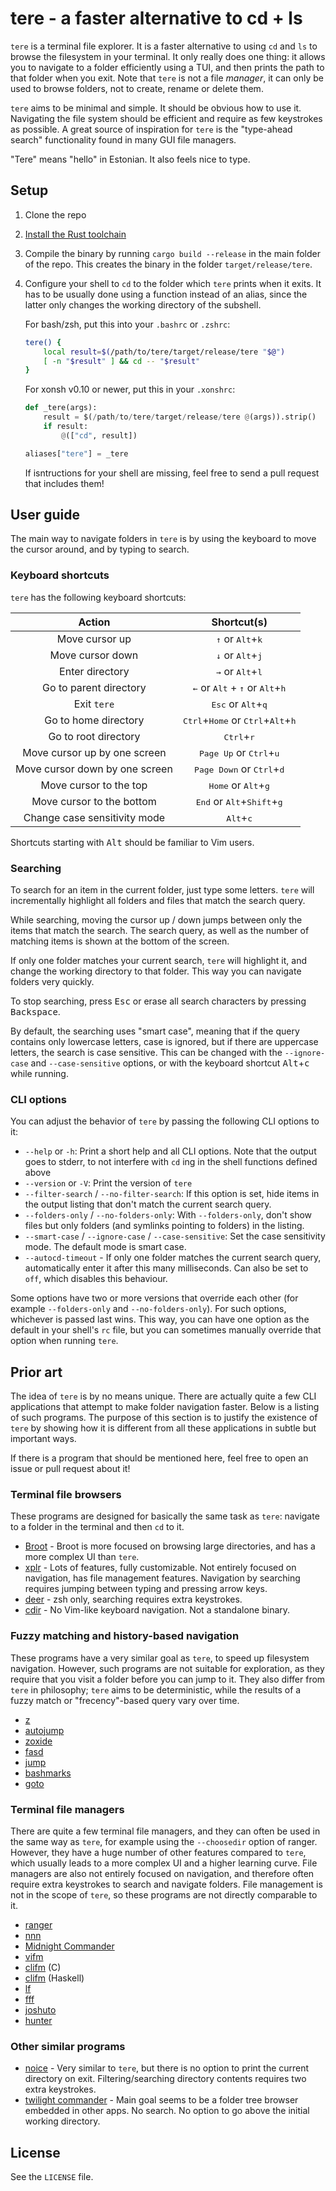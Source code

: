 # tere - a faster alternative to cd + ls


`tere` is a terminal file explorer. It is a faster alternative to using `cd`
and `ls` to browse the filesystem in your terminal. It only really does one
thing: it allows you to navigate to a folder efficiently using a TUI, and then
prints the path to that folder when you exit. Note that `tere` is not a file
_manager_, it can only be used to browse folders, not to create, rename or
delete them.

`tere` aims to be minimal and simple. It should be obvious how to use it.
Navigating the file system should be efficient and require as few keystrokes as
possible. A great source of inspiration for `tere` is the "type-ahead search"
functionality found in many GUI file managers.

"Tere" means "hello" in Estonian. It also feels nice to type.

## Setup

1. Clone the repo
1. [Install the Rust toolchain](https://www.rust-lang.org/tools/install)
1. Compile the binary by running `cargo build --release` in the main folder of the repo. This creates the binary in the folder `target/release/tere`.
1. Configure your shell to `cd` to the folder which `tere` prints when it exits. It has to be usually done using a function instead of an alias, since the latter only changes the working directory of the subshell.

    For bash/zsh, put this into your `.bashrc` or `.zshrc`:

    ```sh
    tere() {
        local result=$(/path/to/tere/target/release/tere "$@")
        [ -n "$result" ] && cd -- "$result"
    }
    ```

    For xonsh v0.10 or newer, put this in your `.xonshrc`:

    ```py
    def _tere(args):
        result = $(/path/to/tere/target/release/tere @(args)).strip()
        if result:
            @(["cd", result])

    aliases["tere"] = _tere
    ```

    If isntructions for your shell are missing, feel free to send a pull request that includes them!

## User guide

The main way to navigate folders in `tere` is by using the keyboard to move the cursor around, and by typing to search.

### Keyboard shortcuts

`tere` has the following keyboard shortcuts:

| Action | Shortcut(s) |
|:---:|:---:|
|Move cursor up  | <kbd>↑</kbd> or <kbd>Alt</kbd>+<kbd>k</kbd> |
|Move cursor down| <kbd>↓</kbd> or <kbd>Alt</kbd>+<kbd>j</kbd> |
|Enter directory | <kbd>→</kbd> or <kbd>Alt</kbd>+<kbd>l</kbd> |
|Go to parent directory| <kbd>←</kbd> or <kbd>Alt</kbd> + <kbd>↑</kbd> or <kbd>Alt</kbd>+<kbd>h</kbd> |
|Exit `tere`| <kbd>Esc</kbd> or <kbd>Alt</kbd>+<kbd>q</kbd> |
|Go to home directory| <kbd>Ctrl</kbd>+<kbd>Home</kbd> or <kbd>Ctrl</kbd>+<kbd>Alt</kbd>+<kbd>h</kbd>|
|Go to root directory| <kbd>Ctrl</kbd>+<kbd>r</kbd>|
|Move cursor up   by one screen| <kbd>Page Up</kbd>   or <kbd>Ctrl</kbd>+<kbd>u</kbd> |
|Move cursor down by one screen| <kbd>Page Down</kbd> or <kbd>Ctrl</kbd>+<kbd>d</kbd> |
|Move cursor to the top   | <kbd>Home</kbd> or <kbd>Alt</kbd>+<kbd>g</kbd> |
|Move cursor to the bottom| <kbd>End</kbd>  or <kbd>Alt</kbd>+<kbd>Shift</kbd>+<kbd>g</kbd> |
|Change case sensitivity mode| <kbd>Alt</kbd>+<kbd>c</kbd> |

Shortcuts starting with <kbd>Alt</kbd> should be familiar to Vim users.

### Searching

To search for an item in the current folder, just type some letters. `tere` will
incrementally highlight all folders and files that match the search query.

While searching, moving the cursor up / down jumps between only the items that
match the search. The search query, as well as the number of matching items is
shown at the bottom of the screen.

If only one folder matches your current search, `tere` will highlight it, and
change the working directory to that folder. This way you can navigate folders
very quickly.

To stop searching, press <kbd>Esc</kbd> or erase all search characters by
pressing <kbd>Backspace</kbd>.

By default, the searching uses "smart case", meaning that if the query contains
only lowercase letters, case is ignored, but if there are uppercase letters, the
search is case sensitive. This can be changed with the `--ignore-case` and
`--case-sensitive` options, or with the keyboard shortcut
<kbd>Alt</kbd>+<kbd>c</kbd> while running.

### CLI options

You can adjust the behavior of `tere` by passing the following CLI options to it:

- `--help` or `-h`: Print a short help and all CLI options. Note that the output goes to stderr, to not interfere with `cd` ing in the shell functions defined above
- `--version` or `-V`: Print the version of `tere`
- `--filter-search` / `--no-filter-search`: If this option is set, hide items in the output listing that don't match the current search query.
- `--folders-only` / `--no-folders-only`: With `--folders-only`, don't show files but only folders (and symlinks pointing to folders) in the listing.
- `--smart-case` / `--ignore-case` / `--case-sensitive`: Set the case sensitivity mode. The default mode is smart case.
- `--autocd-timeout` - If only one folder matches the current search query, automatically enter it after this many milliseconds. Can also be set to `off`, which disables this behaviour.

Some options have two or more versions that override each other (for example
`--folders-only` and `--no-folders-only`). For such options, whichever is
passed last wins. This way, you can have one option as the default in your
shell's `rc` file, but you can sometimes manually override that option when
running `tere`.

## Prior art

The idea of `tere` is by no means unique. There are actually quite a few CLI
applications that attempt to make folder navigation faster. Below is a listing of
such programs. The purpose of this section is to justify the existence of `tere`
by showing how it is different from all these applications in subtle but
important ways.

If there is a program that should be mentioned here, feel free to open an issue
or pull request about it!

### Terminal file browsers

These programs are designed for basically the same task as `tere`: navigate to a
folder in the terminal and then `cd` to it.

- [Broot](https://dystroy.org/broot/) - Broot is more focused on browsing large directories, and has a more complex UI than `tere`.
- [xplr](https://github.com/sayanarijit/xplr) - Lots of features, fully customizable. Not entirely focused on navigation, has file management features. Navigation by searching requires jumping between typing and pressing arrow keys.
- [deer](https://github.com/Vifon/deer) - zsh only, searching requires extra keystrokes.
- [cdir](https://github.com/EskelinenAntti/cdir) - No Vim-like keyboard navigation. Not a standalone binary.

### Fuzzy matching and history-based navigation

These programs have a very similar goal as `tere`, to speed up filesystem
navigation. However, such programs are not suitable for exploration, as they
require that you visit a folder before you can jump to it. They also differ from
`tere` in philosophy; `tere` aims to be deterministic, while the results of a
fuzzy match or "frecency"-based query vary over time.

- [z](https://github.com/rupa/z)
- [autojump](https://github.com/wting/autojump)
- [zoxide](https://github.com/ajeetdsouza/zoxide)
- [fasd](https://github.com/clvv/fasd)
- [jump](https://github.com/gsamokovarov/jump)
- [bashmarks](https://github.com/huyng/bashmarks)
- [goto](https://github.com/ankitvad/goto)

### Terminal file managers

There are quite a few terminal file managers, and they can often be used in the
same way as `tere`, for example using the `--choosedir` option of ranger.
However, they have a huge number of other features compared to `tere`, which
usually leads to a more complex UI and a higher learning curve. File managers are
also not entirely focused on navigation, and therefore often require extra
keystrokes to search and navigate folders. File management is not in the scope of
`tere`, so these programs are not directly comparable to it.

- [ranger](https://ranger.github.io/)
- [nnn](https://github.com/jarun/nnn)
- [Midnight Commander](https://midnight-commander.org/)
- [vifm](https://vifm.info/)
- [clifm](https://github.com/leo-arch/clifm) (C)
- [clifm](https://github.com/pasqu4le/clifm) (Haskell)
- [lf](https://github.com/gokcehan/lf)
- [fff](https://github.com/dylanaraps/fff)
- [joshuto](https://github.com/kamiyaa/joshuto)
- [hunter](https://github.com/rabite0/hunter)

### Other similar programs

- [noice](https://git.2f30.org/noice/file/README.html) - Very similar to `tere`, but there is no option to print the current directory on exit. Filtering/searching directory contents requires two extra keystrokes.
- [twilight commander](https://github.com/golmman/twilight-commander) - Main goal seems to be a folder tree browser embedded in other apps. No search. No option to go above the initial working directory.


## License

See the `LICENSE` file.

